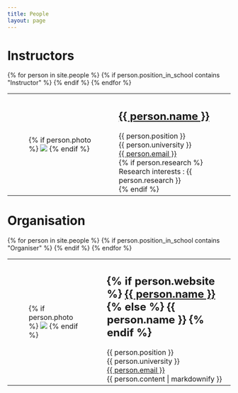 ```yaml
---
title: People
layout: page
---
```


<h1>Instructors</h1>
<div>
    <table>
    {% for person in site.people %}
        {% if person.position_in_school contains "Instructor" %}
                <tr>
                    <td>
                        <div class="column is-one-fifth-desktop is-one-fifth-fullhd is-one-quarter-tablet">
                            <figure class="image is-64x64">
                                {% if person.photo %}
                                    <img class="is-rounded" src="{{site.url}}{{site.baseurl}}{{person.photo}}">
                                {% endif %}
                            </figure>
                        </div>
                    </td>
                    <td>
                        <h2>
                            <a href="{{ '/people/' | append: person.name | downcase | replace: ' ', '-' | append: '/' }}">
                                {{ person.name }}
                            </a>
                        </h2>
                        {{ person.position }} 
                        <br>
                        {{ person.university }}
                        <br>
                        <a href="mailto:{{ person.email }}">{{ person.email }}</a>
                        <br>
                        {% if person.research %}
                                Research interests : {{ person.research }}
                                <br>
                        {% endif %}
                    </td>
                </tr>
        {% endif %}
    {% endfor %}
    </table>
</div>

<h1>Organisation</h1>
<div>
    <table>
    {% for person in site.people %}
        {% if person.position_in_school contains "Organiser" %}
                <tr>
                    <td>
                        <div class="column is-one-fifth-desktop is-one-fifth-fullhd is-one-quarter-tablet">
                            <figure class="image is-64x64">
                    {% if person.photo %}
                                    <img class="is-rounded" src="{{site.url}}{{site.baseurl}}{{person.photo}}">
                    {% endif %}
                            </figure>
                        </div>
                    </td>
                    <td>
                        <h2>
                            {% if person.website %}
                                <a href="{{ person.website }}">
                                    {{ person.name }}
                                </a>
                            {% else %}
                                {{ person.name }}
                            {% endif %}
                        </h2>
                        {{ person.position }} 
                        <br>
                        {{ person.university }}
                        <br>
                        <a href="mailto:{{ person.email }}">{{ person.email }}</a>
                        <br>
                        {{ person.content | markdownify }}
                    </td>
                </tr>
        {% endif %}
    {% endfor %}
    </table>
</div>


